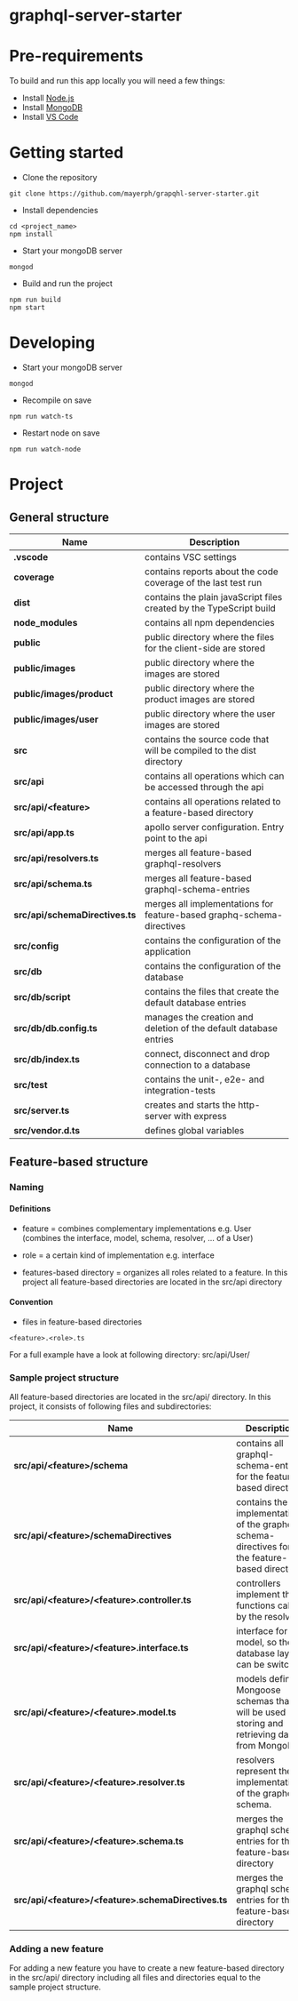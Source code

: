 # graphql-server-starter

# Pre-requirements

To build and run this app locally you will need a few things:

-   Install [Node.js](https://nodejs.org/en/)
-   Install [MongoDB](https://docs.mongodb.com/manual/installation/)
-   Install [VS Code](https://code.visualstudio.com/)

# Getting started

-   Clone the repository

```
git clone https://github.com/mayerph/grapqhl-server-starter.git
```

-   Install dependencies

```
cd <project_name>
npm install
```

-   Start your mongoDB server

```
mongod
```

-   Build and run the project

```
npm run build
npm start
```

# Developing

- Start your mongoDB server

```
mongod
```

- Recompile on save
```
npm run watch-ts
```

- Restart node on save
```
npm run watch-node
```

# Project
## General structure
| Name | Description |
| ---------------------------------------------- | -----------------------------------------------------------------------------------------------|
| **.vscode**                                    | contains VSC settings                                                                           |
| **coverage**                                   | contains reports about the code coverage of the last test run                                   |
| **dist**                                       | contains the plain javaScript files created by the TypeScript build                             |
| **node_modules**                               | contains all npm dependencies                                                                   |
| **public**                                     | public directory where the files for the client-side are stored                                 |
| **public/images**                              | public directory where the images are stored                                                   |
| **public/images/product**                      | public directory where the product images are stored                                           |
| **public/images/user**                         | public directory where the user images are stored                                               |
| **src**                                        | contains the source code that will be compiled to the dist directory                           |
| **src/api**                                    | contains all operations which can be accessed through the api                                   |
| **src/api/\<feature>**                         | contains all operations related to a feature-based directory                                   |
| **src/api/app.ts**                             | apollo server configuration. Entry point to the api                                             |
| **src/api/resolvers.ts**                       | merges all feature-based graphql-resolvers                                                     |
| **src/api/schema.ts**                          | merges all feature-based graphql-schema-entries                                                 |
| **src/api/schemaDirectives.ts**                | merges all implementations for feature-based graphq-schema-directives                           |
| **src/config**                                 | contains the configuration of the application                                                   |
| **src/db**                                     | contains the configuration of the database                                                     |
| **src/db/script**                              | contains the files that create the default database entries                                     |
| **src/db/db.config.ts**                        | manages the creation and deletion of the default database entries                               |
| **src/db/index.ts**                            | connect, disconnect and drop connection to a database                                           |
| **src/test**                                   | contains the unit-, e2e- and integration-tests                                                 |
| **src/server.ts**                              | creates and starts the http-server with express                                                 |
| **src/vendor.d.ts**                            | defines global variables                                                                       |


## Feature-based structure
### Naming
#### Definitions
- feature = combines complementary implementations
e.g. User (combines the interface, model, schema, resolver, ... of a User)

- role = a certain kind of implementation
e.g. interface

- features-based directory = organizes all roles related to a feature. In this project all feature-based directories are located in the src/api directory

#### Convention

- files in feature-based directories

```
<feature>.<role>.ts
```

For a full example have a look at following directory:
src/api/User/

### Sample project structure
All feature-based directories are located in the src/api/ directory. 
In this project, it consists of following files and subdirectories:

| Name | Description |
| ---------------------------------------------- | -----------------------------------------------------------------------------------------------|
| **src/api/\<feature>/schema**                  | contains all graphql-schema-entries for the feature-based directory                             |
| **src/api/\<feature>/schemaDirectives**        | contains the implementations of the graphql-schema-directives for the feature-based directory |
| **src/api/\<feature>/\<feature>.controller.ts**| controllers implement the functions called by the resolvers                                     |
| **src/api/\<feature>/\<feature>.interface.ts** | interface for the model, so the database layer can be switched                                 |
| **src/api/\<feature>/\<feature>.model.ts**     | models define Mongoose schemas that will be used in storing and retrieving data from MongoDB   |
| **src/api/\<feature>/\<feature>.resolver.ts**  | resolvers represent the implementation of the graphql-schema.                                   |
| **src/api/\<feature>/\<feature>.schema.ts**    | merges the graphql schema entries for the feature-based directory                               |
| **src/api/\<feature>/\<feature>.schemaDirectives.ts**    | merges the graphql schema entries for the feature-based directory                     |


### Adding a new feature
For adding a new feature you have to create a new feature-based directory in the src/api/ directory including all files and directories equal to the sample project structure.
